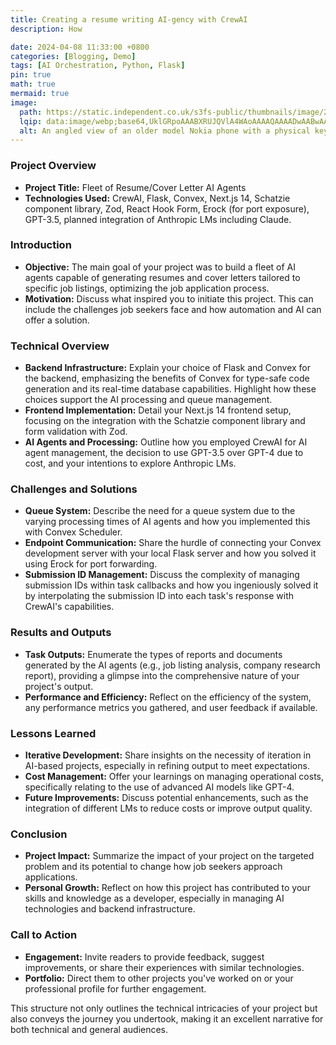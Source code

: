 ```yaml
---
title: Creating a resume writing AI-gency with CrewAI
description: How

date: 2024-04-08 11:33:00 +0800
categories: [Blogging, Demo]
tags: [AI Orchestration, Python, Flask]
pin: true
math: true
mermaid: true
image:
  path: https://static.independent.co.uk/s3fs-public/thumbnails/image/2016/11/27/16/nelly.jpg?quality=75&width=1200&auto=webp
  lqip: data:image/webp;base64,UklGRpoAAABXRUJQVlA4WAoAAAAQAAAADwAABwAAQUxQSDIAAAARL0AmbZurmr57yyIiqE8oiG0bejIYEQTgqiDA9vqnsUSI6H+oAERp2HZ65qP/VIAWAFZQOCBCAAAA8AEAnQEqEAAIAAVAfCWkAALp8sF8rgRgAP7o9FDvMCkMde9PK7euH5M1m6VWoDXf2FkP3BqV0ZYbO6NA/VFIAAAA
  alt: An angled view of an older model Nokia phone with a physical keyboard, displaying a spreadsheet application on its screen. The spreadsheet contains text in the first row that reads 'WHERE YOU AT' in column A and 'HOLLA WHEN YOU GET THIS' in column B, indicating a playful or informal message.
---
```


### Project Overview

- **Project Title:** Fleet of Resume/Cover Letter AI Agents
- **Technologies Used:** CrewAI, Flask, Convex, Next.js 14, Schatzie component library, Zod, React Hook Form, Erock (for port exposure), GPT-3.5, planned integration of Anthropic LMs including Claude.

### Introduction

- **Objective:** The main goal of your project was to build a fleet of AI agents capable of generating resumes and cover letters tailored to specific job listings, optimizing the job application process.
- **Motivation:** Discuss what inspired you to initiate this project. This can include the challenges job seekers face and how automation and AI can offer a solution.

### Technical Overview

- **Backend Infrastructure:** Explain your choice of Flask and Convex for the backend, emphasizing the benefits of Convex for type-safe code generation and its real-time database capabilities. Highlight how these choices support the AI processing and queue management.
- **Frontend Implementation:** Detail your Next.js 14 frontend setup, focusing on the integration with the Schatzie component library and form validation with Zod.
- **AI Agents and Processing:** Outline how you employed CrewAI for AI agent management, the decision to use GPT-3.5 over GPT-4 due to cost, and your intentions to explore Anthropic LMs.

### Challenges and Solutions

- **Queue System:** Describe the need for a queue system due to the varying processing times of AI agents and how you implemented this with Convex Scheduler.
- **Endpoint Communication:** Share the hurdle of connecting your Convex development server with your local Flask server and how you solved it using Erock for port forwarding.
- **Submission ID Management:** Discuss the complexity of managing submission IDs within task callbacks and how you ingeniously solved it by interpolating the submission ID into each task's response with CrewAI's capabilities.

### Results and Outputs

- **Task Outputs:** Enumerate the types of reports and documents generated by the AI agents (e.g., job listing analysis, company research report), providing a glimpse into the comprehensive nature of your project's output.
- **Performance and Efficiency:** Reflect on the efficiency of the system, any performance metrics you gathered, and user feedback if available.

### Lessons Learned

- **Iterative Development:** Share insights on the necessity of iteration in AI-based projects, especially in refining output to meet expectations.
- **Cost Management:** Offer your learnings on managing operational costs, specifically relating to the use of advanced AI models like GPT-4.
- **Future Improvements:** Discuss potential enhancements, such as the integration of different LMs to reduce costs or improve output quality.

### Conclusion

- **Project Impact:** Summarize the impact of your project on the targeted problem and its potential to change how job seekers approach applications.
- **Personal Growth:** Reflect on how this project has contributed to your skills and knowledge as a developer, especially in managing AI technologies and backend infrastructure.

### Call to Action

- **Engagement:** Invite readers to provide feedback, suggest improvements, or share their experiences with similar technologies.
- **Portfolio:** Direct them to other projects you've worked on or your professional profile for further engagement.

This structure not only outlines the technical intricacies of your project but also conveys the journey you undertook, making it an excellent narrative for both technical and general audiences.
